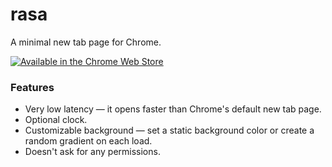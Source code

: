 # rasa

A minimal new tab page for Chrome.

[![Available in the Chrome Web Store](https://developer.chrome.com/webstore/images/ChromeWebStore_BadgeWBorder_v2_206x58.png)](https://chrome.google.com/webstore/detail/rasa/bbacgmojbkldcdbbnhkndfddklppjmab)

### Features

- Very low latency — it opens faster than Chrome's default new tab page.
- Optional clock.
- Customizable background — set a static background color or create a random gradient on each load.
- Doesn't ask for any permissions.
